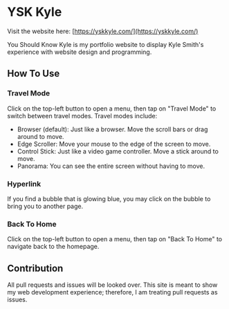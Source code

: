 # <abr title='You Should Know'>YSK</abr> Kyle
Visit the website here: [https://yskkyle.com/](https://yskkyle.com/)

You Should Know Kyle is my portfolio website to display Kyle Smith's experience with website design and programming.

## How To Use

### Travel Mode
Click on the top-left button to open a menu, then tap on "Travel Mode" to switch between travel modes. Travel modes include:
- Browser (default): Just like a browser. Move the scroll bars or drag around to move.
- Edge Scroller: Move your mouse to the edge of the screen to move.
- Control Stick: Just like a video game controller. Move a stick around to move.
- Panorama: You can see the entire screen without having to move.

### Hyperlink
If you find a bubble that is glowing blue, you may click on the bubble to bring you to another page.

### Back To Home
Click on the top-left button to open a menu, then tap on "Back To Home" to navigate back to the homepage.

## Contribution
All pull requests and issues will be looked over. This site is meant to show my web development experience; therefore, I am treating pull requests as issues.